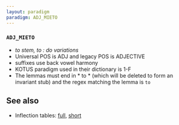 ```yaml
---
layout: paradigm
paradigm: ADJ_MIETO
---
```

### ` ADJ_MIETO `

* _to stem, to : do variations_
* Universal POS is ADJ and legacy POS is ADJECTIVE
* suffixes use back vowel harmony
* KOTUS paradigm used in their dictionary is 1-F
* The lemmas must end in * to * (which will be deleted to form an invariant stub) and the regex matching the lemma is ` to `

## See also

* Inflection tables: [full](gen/M/mieto.html), [short](gen/M/mieto_wikt.html)

